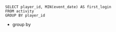 ```
SELECT player_id, MIN(event_date) AS first_login
FROM activity
GROUP BY player_id
```

- group by
